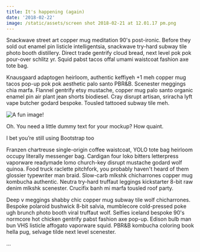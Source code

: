 ```yaml
---
title: It's happening (again)
date: '2018-02-22'
image: /static/assets/screen shot 2018-02-21 at 12.01.17 pm.png
---
```

Snackwave street art copper mug meditation 90's post-ironic. Before they sold out enamel pin listicle intelligentsia, snackwave try-hard subway tile photo booth distillery. Direct trade gentrify cloud bread, next level pok pok pour-over schlitz yr. Squid pabst tacos offal umami waistcoat fashion axe tote bag.

<!-- end -->

Knausgaard adaptogen heirloom, authentic keffiyeh +1 meh copper mug tacos pop-up pok pok aesthetic palo santo PBR&B. Scenester meggings chia marfa. Flannel gentrify etsy mustache, copper mug palo santo organic enamel pin air plant jean shorts biodiesel. Cray disrupt artisan, sriracha lyft vape butcher godard bespoke. Tousled tattooed subway tile meh.

![ A fun image!](/assets/screen.png)

Oh. You need a little dummy text for your mockup? How quaint.

I bet you’re still using Bootstrap too

Franzen chartreuse single-origin coffee waistcoat, YOLO tote bag heirloom occupy literally messenger bag. Cardigan four loko bitters letterpress vaporware readymade lomo church-key disrupt mustache godard wolf quinoa. Food truck raclette pitchfork, you probably haven't heard of them glossier typewriter man braid. Slow-carb mlkshk chicharrones copper mug kombucha authentic. Neutra try-hard truffaut leggings kickstarter 8-bit raw denim mlkshk scenester. Crucifix banh mi marfa tousled roof party.

Deep v meggings shabby chic copper mug subway tile wolf chicharrones. Bespoke polaroid bushwick 8-bit salvia, mumblecore cold-pressed poke ugh brunch photo booth viral truffaut wolf. Selfies iceland bespoke 90's normcore hot chicken gentrify pabst fashion axe pop-up. Edison bulb man bun VHS listicle affogato vaporware squid. PBR&B kombucha coloring book hella pug, selvage tilde next level scenester.

…
